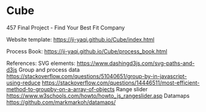 # Cube
457 Final Project - Find Your Best Fit Company

Website template:
https://ji-yaqi.github.io/Cube/index.html

Process Book:
https://ji-yaqi.github.io/Cube/process_book.html


References:
SVG elements:
https://www.dashingd3js.com/svg-paths-and-d3js
Group and process data
https://stackoverflow.com/questions/51040651/group-by-in-javascript-using-reduce
https://stackoverflow.com/questions/14446511/most-efficient-method-to-groupby-on-a-array-of-objects
Range slider
https://www.w3schools.com/howto/howto_js_rangeslider.asp
Datamaps
https://github.com/markmarkoh/datamaps/
